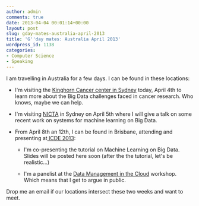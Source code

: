 ```yaml
---
author: admin
comments: true
date: 2013-04-04 00:01:14+00:00
layout: post
slug: gday-mates-australia-april-2013
title: 'G''day mates: Australia April 2013'
wordpress_id: 1138
categories:
- Computer Science
- Speaking
---
```


I am travelling in Australia for a few days. I can be found in these locations:



	
  * I'm visiting the [Kinghorn Cancer center in Sydney](http://tkcc.org.au/) today, April 4th to learn more about the Big Data challenges faced in cancer research. Who knows, maybe we can help.

	
  * I'm visiting [NICTA](nicta.com.au) in Sydney on April 5th where I will give a talk on some recent work on systems for machine learning on Big Data.

	
  * From April 8th an 12th, I can be found in Brisbane, attending and presenting at[ ICDE 2013](http://www.icde2013.org/):

	
    * I'm co-presenting the tutorial on Machine Learning on Big Data. Slides will be posted here soon (after the the tutorial, let's be realistic...)

	
    * I'm a panelist at the [Data Management in the Cloud](http://db.uwaterloo.ca/dmc2013) workshop. Which means that I get to argue in public.





Drop me an email if our locations intersect these two weeks and want to meet.
